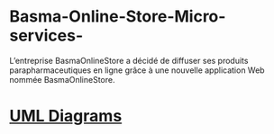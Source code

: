 # Basma-Online-Store-Micro-services-
L’entreprise BasmaOnlineStore a décidé de diffuser ses produits parapharmaceutiques en ligne grâce à une nouvelle application Web nommée BasmaOnlineStore.
# [UML Diagrams](https://drive.google.com/file/d/1LUaKXtWSLu85nBJEMZkWlU57Ii5Ngro2/view?usp=sharing)
